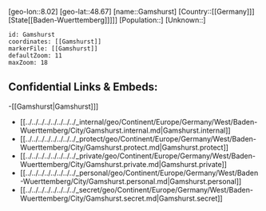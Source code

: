 ﻿---
location: [48.67,8.02]
mapzoom: [7,12] 
mapmarker: city 
type: City
tags:
- geo/City


SpocWebEntityId: 30353
isDeleted: false
confidential: public

---
[geo-lon::8.02]
[geo-lat::48.67]
[name::Gamshurst]
[Country::[[Germany]]]
[State[[Baden-Wuerttemberg]]]]]
[Population::]
[Unknown::]


```leaflet
id: Gamshurst
coordinates: [[Gamshurst]]
markerFile: [[Gamshurst]]
defaultZoom: 11 
maxZoom: 18
```


## Confidential Links & Embeds: 
-[[Gamshurst|Gamshurst]]] 
- [[../../../../../../../../_internal/geo/Continent/Europe/Germany/West/Baden-Wuerttemberg/City/Gamshurst.internal.md|Gamshurst.internal]] 
- [[../../../../../../../../_protect/geo/Continent/Europe/Germany/West/Baden-Wuerttemberg/City/Gamshurst.protect.md|Gamshurst.protect]] 
- [[../../../../../../../../_private/geo/Continent/Europe/Germany/West/Baden-Wuerttemberg/City/Gamshurst.private.md|Gamshurst.private]] 
- [[../../../../../../../../_personal/geo/Continent/Europe/Germany/West/Baden-Wuerttemberg/City/Gamshurst.personal.md|Gamshurst.personal]] 
- [[../../../../../../../../_secret/geo/Continent/Europe/Germany/West/Baden-Wuerttemberg/City/Gamshurst.secret.md|Gamshurst.secret]] 
